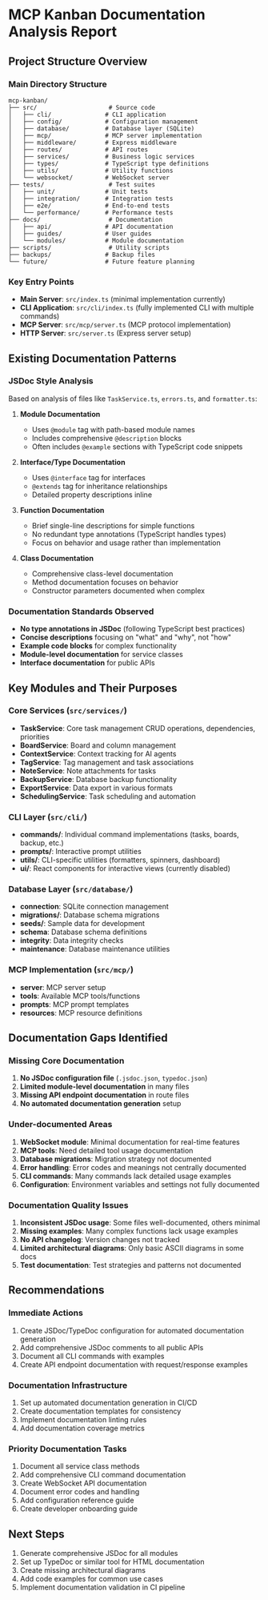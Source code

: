 # MCP Kanban Documentation Analysis Report

## Project Structure Overview

### Main Directory Structure
```
mcp-kanban/
├── src/                    # Source code
│   ├── cli/               # CLI application
│   ├── config/            # Configuration management
│   ├── database/          # Database layer (SQLite)
│   ├── mcp/               # MCP server implementation
│   ├── middleware/        # Express middleware
│   ├── routes/            # API routes
│   ├── services/          # Business logic services
│   ├── types/             # TypeScript type definitions
│   ├── utils/             # Utility functions
│   └── websocket/         # WebSocket server
├── tests/                  # Test suites
│   ├── unit/              # Unit tests
│   ├── integration/       # Integration tests
│   ├── e2e/               # End-to-end tests
│   └── performance/       # Performance tests
├── docs/                   # Documentation
│   ├── api/               # API documentation
│   ├── guides/            # User guides
│   └── modules/           # Module documentation
├── scripts/                # Utility scripts
├── backups/               # Backup files
└── future/                # Future feature planning

```

### Key Entry Points
- **Main Server**: `src/index.ts` (minimal implementation currently)
- **CLI Application**: `src/cli/index.ts` (fully implemented CLI with multiple commands)
- **MCP Server**: `src/mcp/server.ts` (MCP protocol implementation)
- **HTTP Server**: `src/server.ts` (Express server setup)

## Existing Documentation Patterns

### JSDoc Style Analysis
Based on analysis of files like `TaskService.ts`, `errors.ts`, and `formatter.ts`:

1. **Module Documentation**
   - Uses `@module` tag with path-based module names
   - Includes comprehensive `@description` blocks
   - Often includes `@example` sections with TypeScript code snippets

2. **Interface/Type Documentation**
   - Uses `@interface` tag for interfaces
   - `@extends` tag for inheritance relationships
   - Detailed property descriptions inline

3. **Function Documentation**
   - Brief single-line descriptions for simple functions
   - No redundant type annotations (TypeScript handles types)
   - Focus on behavior and usage rather than implementation

4. **Class Documentation**
   - Comprehensive class-level documentation
   - Method documentation focuses on behavior
   - Constructor parameters documented when complex

### Documentation Standards Observed
- **No type annotations in JSDoc** (following TypeScript best practices)
- **Concise descriptions** focusing on "what" and "why", not "how"
- **Example code blocks** for complex functionality
- **Module-level documentation** for service classes
- **Interface documentation** for public APIs

## Key Modules and Their Purposes

### Core Services (`src/services/`)
- **TaskService**: Core task management CRUD operations, dependencies, priorities
- **BoardService**: Board and column management
- **ContextService**: Context tracking for AI agents
- **TagService**: Tag management and task associations
- **NoteService**: Note attachments for tasks
- **BackupService**: Database backup functionality
- **ExportService**: Data export in various formats
- **SchedulingService**: Task scheduling and automation

### CLI Layer (`src/cli/`)
- **commands/**: Individual command implementations (tasks, boards, backup, etc.)
- **prompts/**: Interactive prompt utilities
- **utils/**: CLI-specific utilities (formatters, spinners, dashboard)
- **ui/**: React components for interactive views (currently disabled)

### Database Layer (`src/database/`)
- **connection**: SQLite connection management
- **migrations/**: Database schema migrations
- **seeds/**: Sample data for development
- **schema**: Database schema definitions
- **integrity**: Data integrity checks
- **maintenance**: Database maintenance utilities

### MCP Implementation (`src/mcp/`)
- **server**: MCP server setup
- **tools**: Available MCP tools/functions
- **prompts**: MCP prompt templates
- **resources**: MCP resource definitions

## Documentation Gaps Identified

### Missing Core Documentation
1. **No JSDoc configuration file** (`.jsdoc.json`, `typedoc.json`)
2. **Limited module-level documentation** in many files
3. **Missing API endpoint documentation** in route files
4. **No automated documentation generation** setup

### Under-documented Areas
1. **WebSocket module**: Minimal documentation for real-time features
2. **MCP tools**: Need detailed tool usage documentation
3. **Database migrations**: Migration strategy not documented
4. **Error handling**: Error codes and meanings not centrally documented
5. **CLI commands**: Many commands lack detailed usage examples
6. **Configuration**: Environment variables and settings not fully documented

### Documentation Quality Issues
1. **Inconsistent JSDoc usage**: Some files well-documented, others minimal
2. **Missing examples**: Many complex functions lack usage examples
3. **No API changelog**: Version changes not tracked
4. **Limited architectural diagrams**: Only basic ASCII diagrams in some docs
5. **Test documentation**: Test strategies and patterns not documented

## Recommendations

### Immediate Actions
1. Create JSDoc/TypeDoc configuration for automated documentation generation
2. Add comprehensive JSDoc comments to all public APIs
3. Document all CLI commands with examples
4. Create API endpoint documentation with request/response examples

### Documentation Infrastructure
1. Set up automated documentation generation in CI/CD
2. Create documentation templates for consistency
3. Implement documentation linting rules
4. Add documentation coverage metrics

### Priority Documentation Tasks
1. Document all service class methods
2. Add comprehensive CLI command documentation
3. Create WebSocket API documentation
4. Document error codes and handling
5. Add configuration reference guide
6. Create developer onboarding guide

## Next Steps
1. Generate comprehensive JSDoc for all modules
2. Set up TypeDoc or similar tool for HTML documentation
3. Create missing architectural diagrams
4. Add code examples for common use cases
5. Implement documentation validation in CI pipeline
